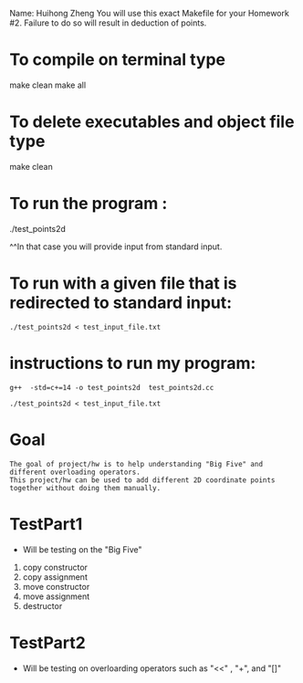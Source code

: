 Name: Huihong Zheng
You will use this exact Makefile for your Homework #2.
Failure to do so will result in deduction of points.

# To compile on terminal type
  make clean
  make all

# To delete executables and object file type
  make clean

# To run the program :

./test_points2d

^^In that case you will provide input from standard input.

# To run with a given file that is redirected to standard input:

```
./test_points2d < test_input_file.txt
```



# instructions to run my program: 

```
g++  -std=c+=14 -o test_points2d  test_points2d.cc   
```

```
./test_points2d < test_input_file.txt
```

# Goal
```
The goal of project/hw is to help understanding "Big Five" and different overloading operators.
This project/hw can be used to add different 2D coordinate points together without doing them manually.
```
# TestPart1

* Will be testing on the "Big Five"
1. copy constructor
2. copy assignment
3. move constructor
4. move assignment
5. destructor

# TestPart2
* Will be testing on overloarding operators such as "<<" , "+", and "[]" 


